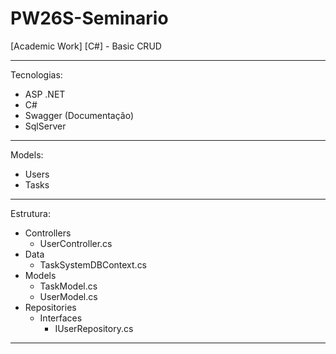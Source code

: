 # PW26S-Seminario

[Academic Work] [C#] - Basic CRUD

---

Tecnologias:

- ASP .NET
- C#
- Swagger (Documentação)
- SqlServer

---

Models:

- Users
- Tasks

---

Estrutura:

- Controllers
  - UserController.cs
- Data
  - TaskSystemDBContext.cs
- Models
  - TaskModel.cs
  - UserModel.cs
- Repositories
  - Interfaces
    - IUserRepository.cs

---
